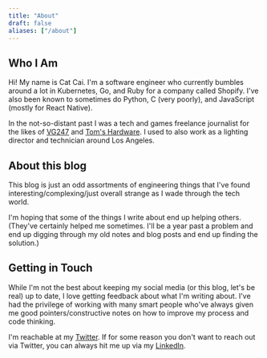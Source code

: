 ```yaml
---
title: "About"
draft: false
aliases: ["/about"]
---
```

## Who I Am
Hi! My name is Cat Cai. I'm a software engineer who currently bumbles around a lot in Kubernetes, Go, and Ruby for a company called Shopify.  I've also been known to sometimes do Python, C (very poorly), and JavaScript (mostly for React Native).

In the not-so-distant past I was a tech and games freelance journalist for the likes of [VG247](https://www.vg247.com/) and [Tom's Hardware](https://www.tomshardware.com/). I used to also work as a lighting director and technician around Los Angeles.

## About this blog
This blog is just an odd assortments of engineering things that I've found interesting/complexing/just overall strange as I wade through the tech world.

I'm hoping that some of the things I write about end up helping others. (They've certainly helped me sometimes. I'll be a year past a problem and end up digging through my old notes and blog posts and end up finding the solution.)

## Getting in Touch
While I'm not the best about keeping my social media (or this blog, let's be real) up to date, I love getting feedback about what I'm writing about. I've had the privilege of working with many smart people who've always given me good pointers/constructive notes on how to improve my process and code thinking.

I'm reachable at my [Twitter](https://twitter.com/catherinetcai). If for some reason you don't want to reach out via Twitter, you can always hit me up via my [LinkedIn](https://www.linkedin.com/in/catherine-ting-cai/).
